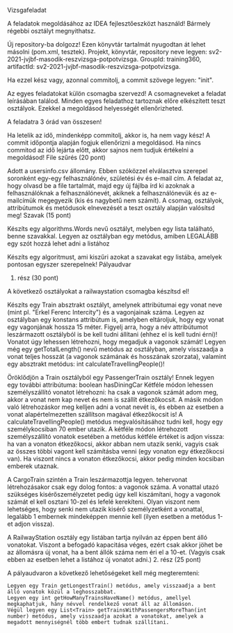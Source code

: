 Vizsgafeladat

A feladatok megoldásához az IDEA fejlesztőeszközt használd! Bármely régebbi osztályt megnyithatsz.

Új repository-ba dolgozz! Ezen könyvtár tartalmát nyugodtan át lehet másolni (pom.xml, tesztek). Projekt, könyvtár, repository neve legyen: sv2-2021-jvjbf-masodik-reszvizsga-potpotvizsga. GroupId: training360, artifactId: sv2-2021-jvjbf-masodik-reszvizsga-potpotvizsga.

Ha ezzel kész vagy, azonnal commitolj, a commit szövege legyen: "init".

Az egyes feladatokat külön csomagba szervezd! A csomagneveket a feladat leírásában találod. Minden egyes feladathoz tartoznak előre elkészített teszt osztályok. Ezekkel a megoldásod helyességét ellenőrizheted.

A feladatra 3 órád van összesen!

Ha letelik az idő, mindenképp commitolj, akkor is, ha nem vagy kész! A commit időpontja alapján fogjuk ellenőrizni a megoldásod. Ha nincs commitod az idő lejárta előtt, akkor sajnos nem tudjuk értékelni a megoldásod!
File szűrés (20 pont)

Adott a usersinfo.csv állomány. Ebben szóközzel elválasztva szerepel soronként egy-egy felhasználónév, születési év és e-mail cím. A feladat az, hogy olvasd be a file tartalmát, majd egy új fájlba írd ki azoknak a felhasználóknak a felhasználónevét, akiknek a felhasználónevük és az e-mailcímük megegyezik (kis és nagybetű nem számít). A csomag, osztályok, attribútumok és metódusok elnevezését a teszt osztály alapján valósítsd meg!
Szavak (15 pont)

Készíts egy algorithms.Words nevű osztályt, melyben egy lista található, benne szavakkal. Legyen az osztályban egy metódus, amiben LEGALÁBB egy szót hozzá lehet adni a listához

Készíts egy algoritmust, ami kiszűri azokat a szavakat egy listába, amelyek pontosan egyszer szerepelnek!
Pályaudvar
1. rész (30 pont)

A következő osztályokat a railwaystation csomagba készítsd el!

Készíts egy Train absztrakt osztályt, amelynek attribútumai egy vonat neve (mint pl. "Erkel Ferenc Intercity") és a vagonjainak száma. Legyen az osztályban egy konstans attribútum is, amelyben eltároljuk, hogy egy vonat egy vagonjának hossza 15 méter. Figyelj arra, hogy a név attribútumot leszármazott osztályból is be kell tudni állítani (ehhez el is kell tudni érni)! Vonatot úgy lehessen létrehozni, hogy megadjuk a vagonok számát! Legyen még egy getTotalLength() nevű metódus az osztályban, amely visszaadja a vonat teljes hosszát (a vagonok számának és hosszának szorzata), valamint egy absztrakt metódus: int calculateTravellingPeople()!

Öröklődjön a Train osztályból egy PassengerTrain osztály! Ennek legyen egy további attribútuma: boolean hasDiningCar Kétféle módon lehessen személyszállító vonatot létrehozni: ha csak a vagonok számát adom meg, akkor a vonat nem kap nevet és nem is szállít étkezőkocsit. A másik módon való létrehozáskor meg kelljen adni a vonat nevét is, és ebben az esetben a vonat alapértelmezetten szállítson magával étkezőkocsit is! A calculateTravellingPeople() metódus megvalósításához tudni kell, hogy egy személykocsiban 70 ember utazik. A kétféle módon létrehozott személyszállító vonatok esetében a metódus kétféle értéket is adjon vissza: ha van a vonaton étkezőkocsi, akkor abban nem utazik senki, vagyis csak az összes többi vagont kell számításba venni (egy vonaton egy étkezőkocsi van). Ha viszont nincs a vonaton étkezőkocsi, akkor pedig minden kocsiban emberek utaznak.

A CargoTrain szintén a Train leszármazottja legyen. tehervonat létrehozásakor csak egy dolog fontos: a vagonok száma. A vonattal utazó szükséges kisérőszemélyzetet pedig úgy kell kiszámítani, hogy a vagonok számát el kell osztani 10-zel és lefelé kerekíteni. Olyan viszont nem lehetséges, hogy senki nem utazik kisérő személyzetként a vonattal, legalább 1 embernek mindeképpen mennie kell (ilyen esetben a metódus 1-et adjon vissza).

A RailwayStation osztály egy listában tartja nyilván az éppen bent álló vonatokat. Viszont a befogadó kapacitása véges, ezért csak akkor jöhet be az állomásra új vonat, ha a bent állók száma nem éri el a 10-et. (Vagyis csak ebben az esetben lehet a listához új vonatot adni.)
2. rész (25 pont)

A pályaudvaron a következő lehetőségeket kell még megteremteni:

    Legyen egy Train getLongestTrain() metódus, amely visszaadja a bent álló vonatok közül a leghosszabbat.
    Legyen egy int getHowManyTrainsHaveName() metódus, amellyel megkaphatjuk, hány névvel rendelkező vonat áll az állomáson.
    Végül legyen egy List<Train> getTrainsWithPassengersMoreThan(int number) metódus, amely visszaadja azokat a vonatokat, amelyek a megadott mennyiségnél több embert tudnak szállítani.
